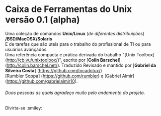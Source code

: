 Caixa de Ferramentas do Unix versão 0.1 (alpha)
=============================

Uma coleção de comandos __Unix/Linux__ (*de diferentes distribuições*) __/BSD/MacOSX/Solaris__  
E de tarefas que são uteis para o trabalho do profissional de TI ou para usuários avançados.  
Uma referência compacta e prática derivada do trabalho "[Unix Toolbox] (http://cb.vu/unixtoolbox/)", 
escrito por [__Colin Barschel__] (http://colin.barschel.net/).
Traduzido Revisado e mantido por [__Gabriel da Silveira Costa__] (https://github.com/tocadotux/)   
[Rumbler Soppa] (https://github.com/rumbler) e [Gabriel Almir] (https://github.com/gabrielalmir10). 
<h6>Duas pessoas as quais agradeço muito pelo andamento do projeto.</h6>
Divirta-se :smiley: